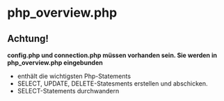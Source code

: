 # php_overview.php
## **Achtung!** ##
**config.php und connection.php müssen vorhanden sein. Sie werden in php_overview.php eingebunden**
- enthält die wichtigsten Php-Statements
- SELECT, UPDATE, DELETE-Statesments erstellen und abschicken.
- SELECT-Statements durchwandern


<!---
- 👋 Hi, I’m @lernePHP Das ist mein erstes github repository
- 👀 I’m interested in ...
- 🌱 I’m currently learning ...
- 💞️ I’m looking to collaborate on ...
- 📫 How to reach me ...
- kleine Änderung


lernePHP/lernePHP is a ✨ special ✨ repository because its `README.md` (this file) appears on your GitHub profile.
You can click the Preview link to take a look at your changes.
--->
